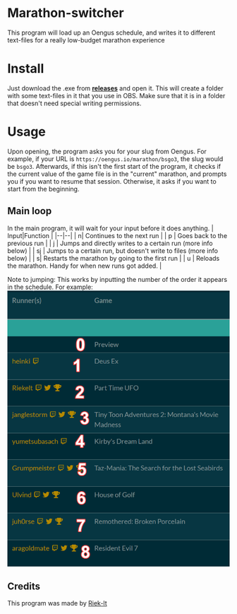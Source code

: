 # Marathon-switcher
This program will load up an Oengus schedule, and writes it to different text-files for a really low-budget marathon experience

# Install

Just download the .exe from [**releases**](https://github.com/riek-lt/marathon-switcher/releases) and open it. This will create a folder with some text-files in it that you use in OBS. Make sure that it is in a folder that doesn't need special writing permissions.

# Usage
Upon opening, the program asks you for your slug from Oengus. For example, if your URL is `https://oengus.io/marathon/bsgo3`, the slug would be `bsgo3`.
Afterwards, if this isn't the first start of the program, it checks if the current value of the game file is in the "current" marathon, and prompts you if you want to resume that session. Otherwise, it asks if you want to start from the beginning.

## Main loop
In the main program, it will wait for your input before it does anything.
|  Input|Function  |
|--|--|
| n| Continues to the next run |
| p | Goes back to the previous run |
| j | Jumps and directly writes to a certain run (more info below) |
| sj | Jumps to a certain run, but doesn't write to files (more info below) |
|  s| Restarts the marathon by going to the first run |
| u | Reloads the marathon. Handy for when new runs got added. |

Note to jumping: This works by inputting the number of the order it appears in the schedule. For example:
![](docs/scheduleexample.png)

## Credits
This program was made by [Riek-lt](https://twitter.com/riek_lt)
